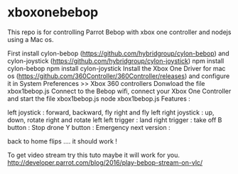 # xboxonebebop

This repo is for controlling Parrot Bebop with xbox one controller and nodejs using a Mac os.

First install cylon-bebop (https://github.com/hybridgroup/cylon-bebop) and cylon-joystick (https://github.com/hybridgroup/cylon-joystick) npm install cylon-bebop npm install cylon-joystick
Install the Xbox One Driver for mac os (https://github.com/360Controller/360Controller/releases) and configure it in System Preferences >> Xbox 360 controllers
Donwload the file xbox1bebop.js
Connect to the Bebop wifi, connect your Xbox One Controller and start the file xbox1bebop.js node xbox1bebop.js
Features :

left joystick : forward, backward, fly right and fly left
right joystick : up, down, rotate right and rotate left
left trigger : land
right trigger : take off
B button : Stop drone
Y button : Emergency
next version :

back to home
flips ....
it should work !


To get video stream try this tuto maybe it will work for you.
http://developer.parrot.com/blog/2016/play-bebop-stream-on-vlc/
